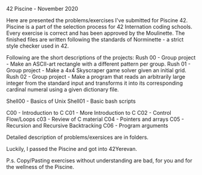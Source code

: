 42 Piscine - November 2020

Here are presented the problems/exercises I've submitted for Piscine 42. Piscine is a part of the selection process for 42 Internation coding schools. Every exercise is correct and has been approved by the Moulinette. The finished files are written following the standards of Norminette - a strict style checker used in 42.

Following are the short descriptions of the projects:
Rush 00 - Group project - Make an ASCII-art rectangle with a different pattern per group.
Rush 01 - Group project - Make a 4x4 Skyscraper game solver given an initial grid.
Rush 02 - Group project - Make a program that reads an arbitrarily large integer from the standard input and transforms it into its corresponding cardinal numeral using a given dictionary file.

Shell00 - Basics of Unix 
Shell01 - Basic bash scripts

C00 - Introduction to C 
C01 - More Introduction to C
C02 - Control Flow/Loops 
c03 - Review of C material
C04 - Pointers and arrays
C05 - Recursion and Recursive Backtracking 
C06 - Program arguments

Detailed description of problems/exersices are in folders.

Luckily, I passed the Piscine and got into 42Yerevan.

P.s. Copy/Pasting exercises without understanding are bad, for you and for the wellness of the Piscine.

